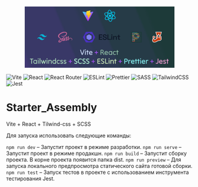 <p align="center">
  <img src="readme_md/001.gif" alt="Alt Text" width="80%">
</p>


![Vite](https://img.shields.io/badge/-Vite-646CFF?logo=vite&logoColor=white&style=for-the-badge)
![React](https://img.shields.io/badge/-React-61DAFB?logo=react&logoColor=white&style=for-the-badge)
![React Router](https://img.shields.io/badge/React_Router-CA4245?style=for-the-badge&logo=react-router&logoColor=white)
![ESLint](https://img.shields.io/badge/ESLint-4B3263?style=for-the-badge&logo=eslint&logoColor=white)
![Prettier](https://img.shields.io/badge/-Prettier-F7B93E?logo=prettier&logoColor=white&style=for-the-badge)
![SASS](https://img.shields.io/badge/SASS-hotpink.svg?style=for-the-badge&logo=SASS&logoColor=white)
![TailwindCSS](https://img.shields.io/badge/tailwindcss-%2338B2AC.svg?style=for-the-badge&logo=tailwind-css&logoColor=white)
![Jest](https://img.shields.io/badge/-Jest-C21325?logo=jest&logoColor=white&style=for-the-badge)

# Starter_Assembly
Vite + React + Tilwind-css + SCSS

Для запуска использовать следующие команды:

`npm run dev`      – Запустит проект в режиме разработки.
`npm run serve`    – Запустит проект в режиме продакшн.
`npm run build`    – Запустит сборку проекта. В корне проекта появится папка dist.
`npm run preview`  – Для запуска локального предпросмотра статического сайта готовой сборки.
`npm run test`     – Запуск тестов в проекте с использованием инструмента тестирования Jest.
